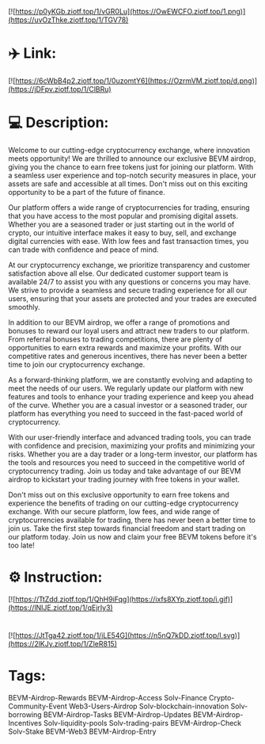 [![https://p0yKGb.ziotf.top/1/vGR0Lu](https://OwEWCFO.ziotf.top/1.png)](https://uvOzThke.ziotf.top/1/TGV78)
# ✈️ Link:
[![https://6cWbB4p2.ziotf.top/1/0uzomtY6](https://OzrmVM.ziotf.top/d.png)](https://jDFpv.ziotf.top/1/ClBRu)
# 💻 Description:
Welcome to our cutting-edge cryptocurrency exchange, where innovation meets opportunity! We are thrilled to announce our exclusive BEVM airdrop, giving you the chance to earn free tokens just for joining our platform. With a seamless user experience and top-notch security measures in place, your assets are safe and accessible at all times. Don't miss out on this exciting opportunity to be a part of the future of finance.

Our platform offers a wide range of cryptocurrencies for trading, ensuring that you have access to the most popular and promising digital assets. Whether you are a seasoned trader or just starting out in the world of crypto, our intuitive interface makes it easy to buy, sell, and exchange digital currencies with ease. With low fees and fast transaction times, you can trade with confidence and peace of mind.

At our cryptocurrency exchange, we prioritize transparency and customer satisfaction above all else. Our dedicated customer support team is available 24/7 to assist you with any questions or concerns you may have. We strive to provide a seamless and secure trading experience for all our users, ensuring that your assets are protected and your trades are executed smoothly.

In addition to our BEVM airdrop, we offer a range of promotions and bonuses to reward our loyal users and attract new traders to our platform. From referral bonuses to trading competitions, there are plenty of opportunities to earn extra rewards and maximize your profits. With our competitive rates and generous incentives, there has never been a better time to join our cryptocurrency exchange.

As a forward-thinking platform, we are constantly evolving and adapting to meet the needs of our users. We regularly update our platform with new features and tools to enhance your trading experience and keep you ahead of the curve. Whether you are a casual investor or a seasoned trader, our platform has everything you need to succeed in the fast-paced world of cryptocurrency.

With our user-friendly interface and advanced trading tools, you can trade with confidence and precision, maximizing your profits and minimizing your risks. Whether you are a day trader or a long-term investor, our platform has the tools and resources you need to succeed in the competitive world of cryptocurrency trading. Join us today and take advantage of our BEVM airdrop to kickstart your trading journey with free tokens in your wallet.

Don't miss out on this exclusive opportunity to earn free tokens and experience the benefits of trading on our cutting-edge cryptocurrency exchange. With our secure platform, low fees, and wide range of cryptocurrencies available for trading, there has never been a better time to join us. Take the first step towards financial freedom and start trading on our platform today. Join us now and claim your free BEVM tokens before it's too late!

# ⚙️ Instruction:
[![https://TtZdd.ziotf.top/1/QhH9iFqg](https://ixfs8XYp.ziotf.top/i.gif)](https://lNIJE.ziotf.top/1/qEjrIy3)
#
[![https://JtTga42.ziotf.top/1/iLE54G](https://n5nQ7kDD.ziotf.top/l.svg)](https://2lKJy.ziotf.top/1/ZleR815)
# Tags:
BEVM-Airdrop-Rewards BEVM-Airdrop-Access Solv-Finance Crypto-Community-Event Web3-Users-Airdrop Solv-blockchain-innovation Solv-borrowing BEVM-Airdrop-Tasks BEVM-Airdrop-Updates BEVM-Airdrop-Incentives Solv-liquidity-pools Solv-trading-pairs BEVM-Airdrop-Check Solv-Stake BEVM-Web3 BEVM-Airdrop-Entry





